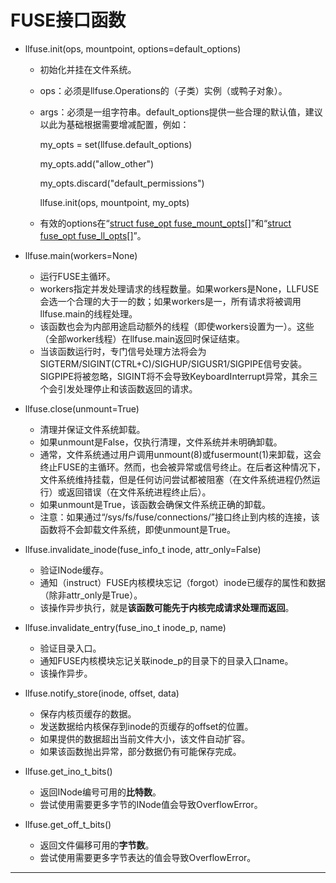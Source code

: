 # FUSE接口函数
- llfuse.init(ops, mountpoint, options=default_options)
  - 初始化并挂在文件系统。
  - ops：必须是llfuse.Operations的（子类）实例（或鸭子对象）。
  - args：必须是一组字符串。default_options提供一些合理的默认值，建议以此为基础根据需要增减配置，例如：

	my_opts = set(llfuse.default_options)

	my_opts.add("allow_other")

	my_opts.discard("default_permissions")

	llfuse.init(ops, mountpoint, my_opts)

  - 有效的options在“[struct fuse_opt fuse_mount_opts[]][0]”和“[struct fuse_opt fuse_ll_opts[]][1]”。

- llfuse.main(workers=None)
  - 运行FUSE主循环。
  - workers指定并发处理请求的线程数量。如果workers是None，LLFUSE会选一个合理的大于一的数；如果workers是一，所有请求将被调用llfuse.main的线程处理。
  - 该函数也会为内部用途启动额外的线程（即使workers设置为一）。这些（全部worker线程）在llfuse.main返回时保证结束。
  - 当该函数运行时，专门信号处理方法将会为SIGTERM/SIGINT(CTRL+C)/SIGHUP/SIGUSR1/SIGPIPE信号安装。SIGPIPE将被忽略，SIGINT将不会导致KeyboardInterrupt异常，其余三个会引发处理停止和该函数返回的请求。

- llfuse.close(unmount=True)
  - 清理并保证文件系统卸载。
  - 如果unmount是False，仅执行清理，文件系统并未明确卸载。
  - 通常，文件系统通过用户调用unmount(8)或fusermount(1)来卸载，这会终止FUSE的主循环。然而，也会被异常或信号终止。在后者这种情况下，文件系统维持挂载，但是任何访问尝试都被阻塞（在文件系统进程仍然运行）或返回错误（在文件系统进程终止后）。
  - 如果unmount是True，该函数会确保文件系统正确的卸载。
  - 注意：如果通过“/sys/fs/fuse/connections/”接口终止到内核的连接，该函数将不会卸载文件系统，即使unmount是True。

- llfuse.invalidate_inode(fuse_info_t inode, attr_only=False)
  - 验证INode缓存。
  - 通知（instruct）FUSE内核模块忘记（forgot）inode已缓存的属性和数据（除非attr_only是True）。
  - 该操作异步执行，就是**该函数可能先于内核完成请求处理而返回**。

- llfuse.invalidate_entry(fuse_ino_t inode_p, name)
  - 验证目录入口。
  - 通知FUSE内核模块忘记关联inode_p的目录下的目录入口name。
  - 该操作异步。

- llfuse.notify_store(inode, offset, data)
  - 保存内核页缓存的数据。
  - 发送数据给内核保存到inode的页缓存的offset的位置。
  - 如果提供的数据超出当前文件大小，该文件自动扩容。
  - 如果该函数抛出异常，部分数据仍有可能保存完成。

- llfuse.get_ino_t_bits()
  - 返回INode编号可用的**比特数**。
  - 尝试使用需要更多字节的INode值会导致OverflowError。

- llfuse.get_off_t_bits()
  - 返回文件偏移可用的**字节数**。
  - 尝试使用需要更多字节表达的值会导致OverflowError。

---
[0]: https://github.com/libfuse/libfuse/blob/master/lib/mount.c#L82
[1]: https://github.com/libfuse/libfuse/blob/master/lib/fuse_lowlevel.c#L2626